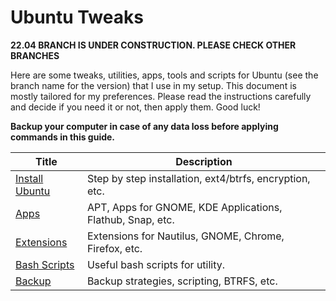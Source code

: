 # Ubuntu Tweaks

**22.04 BRANCH IS UNDER CONSTRUCTION. PLEASE CHECK OTHER BRANCHES**

<!-- START doctoc generated TOC please keep comment here to allow auto update -->
<!-- DON'T EDIT THIS SECTION, INSTEAD RE-RUN doctoc TO UPDATE -->



<!-- END doctoc generated TOC please keep comment here to allow auto update -->

Here are some tweaks, utilities, apps, tools and scripts for Ubuntu (see the branch name for the version) that I use in my setup. This document is mostly tailored for my preferences. Please read the instructions carefully and decide if you need it or not, then apply them. Good luck!

**Backup your computer in case of any data loss before applying commands in this guide.**

| Title                               | Description                                                |
| ----------------------------------- | ---------------------------------------------------------- |
| [Install Ubuntu](install_ubuntu.md) | Step by step installation, ext4/btrfs, encryption, etc.    |
| [Apps](apps.md)                     | APT, Apps for GNOME, KDE Applications, Flathub, Snap, etc. |
| [Extensions](extensions.md)         | Extensions for Nautilus, GNOME, Chrome, Firefox, etc.      |
| [Bash Scripts](bash_scripts.md)     | Useful bash scripts for utility.                           |
| [Backup](backup.md)                 | Backup strategies, scripting, BTRFS, etc.                  |

